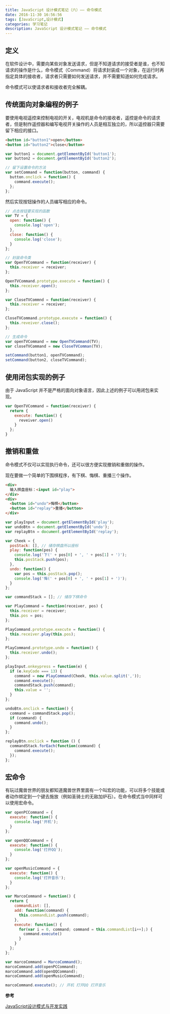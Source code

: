 ```yaml
---
title: JavaScript 设计模式笔记（六）—— 命令模式
date: 2016-11-30 16:56:56
tags: [JavaScript,设计模式]
categories: 学习笔记
description: JavaScript 设计模式笔记 —— 命令模式
---
```


## 定义

在软件设计中，需要向某些对象发送请求，但是不知道请求的接受者是谁，也不知请求的操作是什么，命令模式（Command）将请求封装成一个对象，在运行时再指定具体的接收者，请求者只需要如何发送请求，并不需要知道如何完成请求。

命令模式可以使请求者和接收者完全解耦。

<!-- more -->

## 传统面向对象编程的例子

要使用电视遥控来控制电视的开关，电视机是命令的接收者，遥控是命令的请求者，但是制作遥控器和编写电视开关操作的人员是相互独立的，所以遥控器只需要留下相应的接口。

```html
<button id="button1">open</button>
<button id="button2">close</button>
```

```javascript
var button1 = document.getElementById('button1');
var button2 = document.getElementById('button2');

// 留下设置命令的方法
var setCommand = function(button, command) {
  button.onclick = function() {
    command.execute();
  };
};
```

然后实现按钮操作的人员编写相应的命令。

```javascript
// 点击按钮要实现的函数
var TV = {
  open: function() {
    console.log('open');
  },
  close: function() {
    console.log('close');
  }
};

// 封装命令类
var OpenTVCommand = function(receiver) {
  this.receiver = receiver;
};

OpenTVCommand.prototype.execute = function() {
  this.receiver.open();
};

var CloseTVCommnd = function(receiver) {
  this.receiver = receiver;
};

CloseTVCommand.prototype.execute = function() {
  this.reveiver.close();
};

// 生成命令
var openTVCommand = new OpenTVCommand(TV);
var closeTVCommand = new CloseTVComman(TV);

setCommand(button1, openTVCommand);
setCommand(button2, closeTVCommand);
```

## 使用闭包实现的例子

由于 JavaScript 并不是严格的面向对象语言，因此上述的例子可以用闭包来实现。

```javascript
var OpenTVCommand = function(receiver) {
  return {
    execute: function() {
      reveiver.open()
    }
  };
}
```

## 撤销和重做

命令模式不仅可以实现执行命令，还可以很方便实现撤销和重做的操作。

现在要做一个简单的下围棋程序，有下棋、悔棋、重播三个操作。

```html
<div>
  输入棋盘座标：<input id="play">
</div>
<div>
  <button id="undo">悔棋</button>
  <button id="replay">重播</button>
</div>
```

```javascript
var playInput = document.getElementById('play');
var undoBtn = document.getElementById('undo');
var replayBtn = document.getElementById('replay');

var Cheek = {
  posStack: [], // 储存棋盘所以座标
  play: function(pos) {
    console.log('下(' + pos[0] + ', ' + pos[1] + ')');
    this.posStack.push(pos);
  },
  undo: function() {
    var pos = this.posStack.pop();
    console.log('悔(' + pos[0] + ', ' + pos[1] + ')');
  }
};

var commandStack = []; // 储存下棋命令

var PlayCommand = function(receiver, pos) {
  this.receiver = receiver;
  this.pos = pos;
};

PlayCommand.prototype.execute = function() {
  this.receiver.play(this.pos);
};

PlayCommand.prototype.undo = function() {
  this.receiver.undo();
};

playInput.onkeypress = function(e) {
  if (e.keyCode === 13) {
    command = new PlayCommand(Cheek, this.value.split(','));
    command.execute();
    commandStack.push(command);
    this.value = '';
  }
};

undoBtn.onclick = function() {
  command = commandStack.pop();
  if (command) {
    command.undo();
  }
};

replayBtn.onclick = function () {
  commandStack.forEach(function(command) {
    command.execute();
  });
};

```

## 宏命令

有玩过魔兽世界的朋友都知道魔兽世界里面有一个叫宏的功能，可以将多个技能或者动作绑定到一个键去施放（例如圣骑士的无敌加炉石）。在命令模式当中同样可以使用宏命令。

```javascript
var openPCCommand = {
  execute: function() {
    console.log('开机');
  }
};

var openQQCommand = {
  execute: function() {
    console.log('打开QQ');
  }
};

var openMusicCommand = {
  execute: function() {
    console.log('打开音乐');
  }
};

var MarcoCommand = function() {
  return {
    commandList: [],
    add: function(command) {
      this.commandList.push(command);
    },
    execute: function() {
      for(var i = 0, command; command = this.commandList[i++];) {
        command.execute()
      }
    }
  };
};

var marcoCommand = MarcoCommand();
marcoCommand.add(openPCCommand);
marcoCommand.add(openQQCommand);
marcoCommand.add(openMusicCommand);

marcoCommand.execute(); // 开机 打开QQ 打开音乐
```

**参考**

[JavaScript设计模式与开发实践](https://book.douban.com/subject/26382780/)